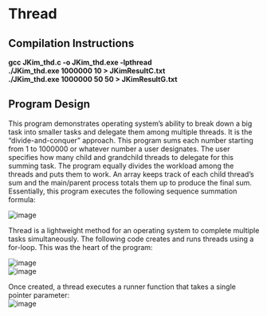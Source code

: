 # Thread

<h2>Compilation Instructions</h2>
<b>gcc JKim_thd.c -o JKim_thd.exe -lpthread<br>					                                                  
./JKim_thd.exe 1000000 10 > JKimResultC.txt<br>                                                                                            
./JKim_thd.exe 1000000 50 50 > JKimResultG.txt</b>


<h2>Program Design</h2>
This program demonstrates operating system’s ability to break down a big task into smaller tasks and delegate them among multiple threads. It is the “divide-and-conquer” approach. This program sums each number starting from 1 to 1000000 or whatever number a user designates. The user specifies how many child and grandchild threads to delegate for this summing task. The program equally divides the workload among the threads and puts them to work. An array keeps track of each child thread’s sum and the main/parent process totals them up to produce the final sum. Essentially, this program executes the following sequence summation formula:<br>

![image](https://user-images.githubusercontent.com/44533760/186806292-cde8ea0e-7a2f-4cd9-893f-f80fcc2f3af5.png)

Thread is a lightweight method for an operating system to complete multiple tasks simultaneously. The following code creates and runs threads using a for-loop. This was the heart of the program:<br>

![image](https://user-images.githubusercontent.com/44533760/186806325-022448d2-59c8-4174-9f65-ac84e28315a4.png)<br>
![image](https://user-images.githubusercontent.com/44533760/186806333-b482e879-f6ea-4382-9222-39a9e18b7de7.png)

Once created, a thread executes a runner function that takes a single pointer parameter:<br>
![image](https://user-images.githubusercontent.com/44533760/186806346-4af0493c-7bcf-4c4f-8f55-d05d2e81836e.png)


